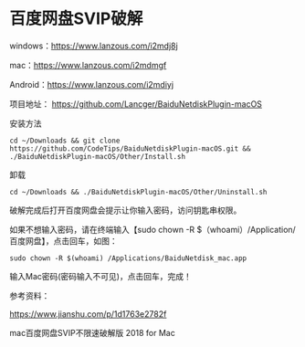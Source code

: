 # 百度网盘SVIP破解

windows：https://www.lanzous.com/i2mdj8j

mac：https://www.lanzous.com/i2mdmgf

Android：https://www.lanzous.com/i2mdiyj

项目地址： https://github.com/Lancger/BaiduNetdiskPlugin-macOS

安装方法

```
cd ~/Downloads && git clone https://github.com/CodeTips/BaiduNetdiskPlugin-macOS.git && ./BaiduNetdiskPlugin-macOS/Other/Install.sh
```

卸载

```
cd ~/Downloads && ./BaiduNetdiskPlugin-macOS/Other/Uninstall.sh
```

破解完成后打开百度网盘会提示让你输入密码，访问钥匙串权限。


如果不想输入密码，请在终端输入【sudo chown -R $（whoami）/Application/百度网盘】，点击回车，如图：
```
sudo chown -R $(whoami) /Applications/BaiduNetdisk_mac.app
```

输入Mac密码(密码输入不可见)，点击回车，完成！

参考资料：

https://www.jianshu.com/p/1d1763e2782f

mac百度网盘SVIP不限速破解版 2018 for Mac
